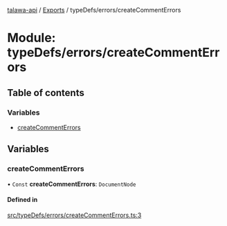 [talawa-api](../README.md) / [Exports](../modules.md) / typeDefs/errors/createCommentErrors

# Module: typeDefs/errors/createCommentErrors

## Table of contents

### Variables

- [createCommentErrors](typeDefs_errors_createCommentErrors.md#createcommenterrors)

## Variables

### createCommentErrors

• `Const` **createCommentErrors**: `DocumentNode`

#### Defined in

[src/typeDefs/errors/createCommentErrors.ts:3](https://github.com/PalisadoesFoundation/talawa-api/blob/65069df/src/typeDefs/errors/createCommentErrors.ts#L3)
